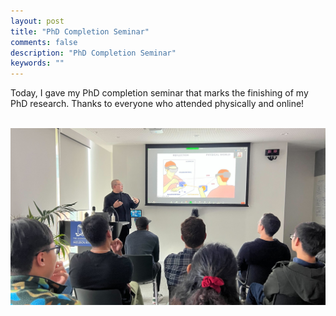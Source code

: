 ```yaml
---
layout: post
title: "PhD Completion Seminar"
comments: false
description: "PhD Completion Seminar"
keywords: ""
---
```


Today, I gave my PhD completion seminar that marks the finishing of my PhD research. Thanks to everyone who attended physically and online!

<div class="container">
    <img src="/assets/images/completion/0.HEIC" alt="">
</div>
<div class="container">
    <img src="/assets/images/completion/1.jpg" alt="">
</div>
